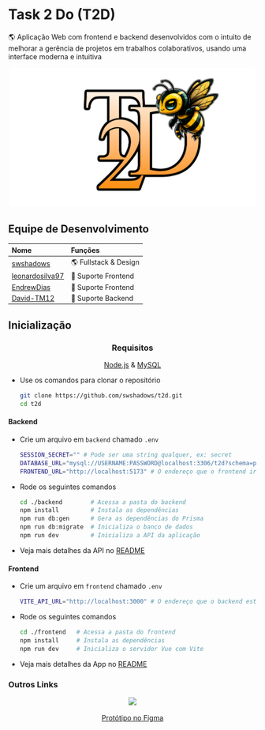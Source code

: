 # Task 2 Do (T2D)

🌎 Aplicação Web com frontend e backend desenvolvidos com o intuito de melhorar a gerência de projetos em trabalhos colaborativos, usando uma interface moderna e intuitiva

<div align='center'>
  <img src="./app-banner.png" width='500px' />
</div>

## Equipe de Desenvolvimento

| Nome                                                  | Funções               |
| :---------------------------------------------------- | :-------------------- |
| [swshadows](https://github.com/swshadows)             | 🌎 Fullstack & Design |
| [leonardosilva97](https://github.com/leonardosilva97) | 🎲 Suporte Frontend   |
| [EndrewDias](https://github.com/EndrewDias)           | 🎲 Suporte Frontend   |
| [David-TM12](https://github.com/David-TM12)           | 🎲 Suporte Backend    |

## Inicialização

<div align=center>

### Requisitos

[Node.js](https://nodejs.org/) & [MySQL](https://www.mysql.com)

</div>

- Use os comandos para clonar o repositório

  ```bash
  git clone https://github.com/swshadows/t2d.git
  cd t2d
  ```

#### Backend

- Crie um arquivo em `backend` chamado `.env`

  ```bash
  SESSION_SECRET="" # Pode ser uma string qualquer, ex: secret
  DATABASE_URL="mysql://USERNAME:PASSWORD@localhost:3306/t2d?schema=public" # Substitua USERNAME e PASSWORD pelo user e senha do seu banco
  FRONTEND_URL="http://localhost:5173" # O endereço que o frontend irá rodar
  ```

- Rode os seguintes comandos

  ```bash
  cd ./backend        # Acessa a pasta do backend
  npm install         # Instala as dependências
  npm run db:gen      # Gera as dependências do Prisma
  npm run db:migrate  # Inicializa o banco de dados
  npm run dev         # Inicializa a API da aplicação
  ```

- Veja mais detalhes da API no [README](./backend/README.md)

#### Frontend

- Crie um arquivo em `frontend` chamado `.env`

  ```bash
  VITE_API_URL="http://localhost:3000" # O endereço que o backend está rodando
  ```

- Rode os seguintes comandos

  ```bash
  cd ./frontend   # Acessa a pasta do frontend
  npm install     # Instala as dependências
  npm run dev     # Inicializa o servidor Vue com Vite
  ```

- Veja mais detalhes da App no [README](./frontend/README.md)

### Outros Links

<div align="center">
  <a href="https://www.figma.com/file/CDndKafGEFGguqoAbOHAy6/t2d?node-id=0%3A1&t=uzCfg4433CiQfOc2-1">
    <img width=40 src="https://cdn.jsdelivr.net/gh/devicons/devicon/icons/figma/figma-original.svg">
    <p>Protótipo no Figma</p>
  </a>
</div>
